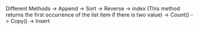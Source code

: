 Different Methods
-> Append
-> Sort
-> Reverse
-> index  (This method returns the first occurrence of the list item if there is two value)
-> Count()
-> Copy()
-> Insert